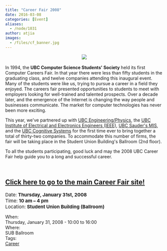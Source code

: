 ```yaml
---
title: "Career Fair 2008"
date: 2016-03-08
categories: [Event]
aliases:
  - /node/1031
author: atjia
images:
  - /files/cf_banner.jpg
---
```


<div class="field field-name-body field-type-text-with-summary field-label-hidden"><div class="field-items"><div class="field-item even"><p></p><center><a href="//cf08.ubccsss.org/"><img src="/files/cf_banner.jpg"></a></center><br>
In 1994, the <strong>UBC Computer Science Students&apos; Society</strong> held its first Computer Careers Fair. In that year there were less than fifty students in the graduating class, and twelve companies attending this inaugural event. Many of the students were like us, trying to pursue a career in a field they enjoyed. The careers fair presented opportunities to students to meet with employers looking for well-trained and talented prospects. Over a decade later, and the emergence of the Internet is changing the way people and businesses communicate. The market for computer technologies has never been more exciting. <p></p>
<p>This year, we&apos;ve partnered up with <a href="http://www.engphys.ubc.ca/fizz.html">UBC Engineering/Physics</a>, the <a href="http://www.ece.ubc.ca/~ieee/">UBC Institute of Electrical and Electronics Engineers (IEEE)</a>, <a href="http://mis.sauder.ubc.ca/mis-club/home.html">UBC Sauder&apos;s MIS</a>, and the <a href="http://www.ams.ubc.ca/clubs/cogsys/">UBC Cognitive Systems</a> for the first time ever to bring together a total of thirty-two companies. To accommodate this number of firms, the fair will be taking place in the Student Union Building&apos;s Ballroom (2nd floor). </p>
<p>To all the students participating, good luck and may the 2008 UBC Career Fair help guide you to a long and successful career.</p>
<p><a href="//cf08.ubccsss.org/"><br>
</a></p><h2><a href="//cf08.ubccsss.org/">Click here to go to the main Career Fair site!</a></h2><a href="//cf08.ubccsss.org/">
</a><p><a href="//cf08.ubccsss.org/"></a></p>
<p><span style="font-size:15px;">Date:</span> <span style="font-size:15px; font-weight:bold;">Thursday, January 31st, 2008</span><br>
<span style="font-size:15px;">Time:</span> <span style="font-size:15px; font-weight:bold;">10 am &#x2013; 4 pm</span><br>
<span style="font-size:15px;">Location:</span> <span style="font-size:15px; font-weight:bold;">Student Union Building (Ballroom)</span></p>
</div></div></div><div class="field field-name-field-dates field-type-datetime field-label-above"><div class="field-label">When:&#xA0;</div><div class="field-items"><div class="field-item even"><span class="date-display-single">Thursday, January 31, 2008 - <span class="date-display-range"><span class="date-display-start">10:00</span> to <span class="date-display-end">16:00</span></span></span></div></div></div><div class="field field-name-field-location field-type-text field-label-above"><div class="field-label">Where:&#xA0;</div><div class="field-items"><div class="field-item even">SUB Ballroom</div></div></div>    <footer>
    <div class="field field-name-field-tags field-type-taxonomy-term-reference field-label-above"><div class="field-label">Tags:&#xA0;</div><div class="field-items"><div class="field-item even"><a href="/career">Career</a></div></div></div>      </footer>
